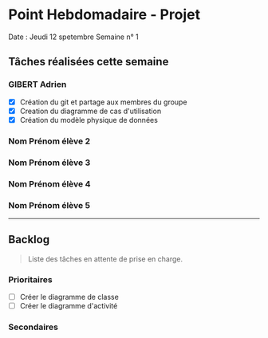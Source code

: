 # Point Hebdomadaire - Projet

Date : Jeudi 12 spetembre
Semaine n° 1

## Tâches réalisées cette semaine

### GIBERT Adrien

- [x] Création du git et partage aux membres du groupe
- [x] Creation du diagramme de cas d'utilisation
- [x] Création du modèle physique de données

### Nom Prénom élève 2

### Nom Prénom élève 3

### Nom Prénom élève 4

### Nom Prénom élève 5

---

## Backlog

> Liste des tâches en attente de prise en charge.

### Prioritaires

- [ ] Créer le diagramme de classe
- [ ] Créer le diagramme d'activité

### Secondaires